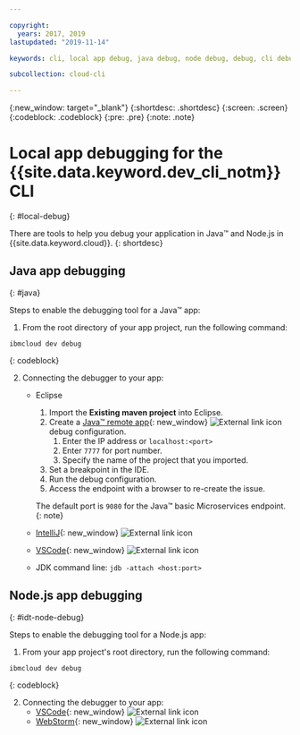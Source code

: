 ```yaml
---

copyright:
  years: 2017, 2019
lastupdated: "2019-11-14"

keywords: cli, local app debug, java debug, node debug, debug, cli debug, local cli, ibmcloud dev, dev debug

subcollection: cloud-cli

---
```


{:new_window: target="_blank"}
{:shortdesc: .shortdesc}
{:screen: .screen}
{:codeblock: .codeblock}
{:pre: .pre}
{:note: .note}

# Local app debugging for the {{site.data.keyword.dev_cli_notm}} CLI
{: #local-debug}

There are tools to help you debug your application in Java&trade; and Node.js in {{site.data.keyword.cloud}}.
{: shortdesc}

## Java app debugging
{: #java}

Steps to enable the debugging tool for a Java&trade; app:

1. From the root directory of your app project, run the following command:

  ```
  ibmcloud dev debug
  ```
  {: codeblock}

2. Connecting the debugger to your app:

	* Eclipse
      1. Import the **Existing maven project** into Eclipse.
      2. Create a [Java&trade; remote app](http://help.eclipse.org/neon/index.jsp?topic=%2Forg.eclipse.jdt.doc.user%2Ftasks%2Ftask-remotejava_launch_config.htm){: new_window} ![External link icon](../../icons/launch-glyph.svg "External link icon") debug configuration.
         1. Enter the IP address or `localhost:<port>`  
         2. Enter `7777` for port number.
         3. Specify the name of the project that you imported.
      6. Set a breakpoint in the IDE.
      7. Run the debug configuration.
      8. Access the endpoint with a browser to re-create the issue.  
	   
	   The default port is `9080` for the Java&trade; basic Microservices endpoint.
	   {: note}

	* [IntelliJ](https://www.jetbrains.com/help/idea/2016.3/run-debug-configuration-remote.html){: new_window} ![External link icon](../../icons/launch-glyph.svg "External link icon")
	* [VSCode](https://marketplace.visualstudio.com/items?itemName=donjayamanne.javadebugger){: new_window} ![External link icon](../../icons/launch-glyph.svg "External link icon")
	* JDK command line: `jdb -attach <host:port>`

## Node.js app debugging
{: #idt-node-debug}

Steps to enable the debugging tool for a Node.js app:

1. From your app project's root directory, run the following command:
  ```
  ibmcloud dev debug
  ```
  {: codeblock}

2. Connecting the debugger to your app:
	* [VSCode](https://blog.docker.com/2016/07/live-debugging-docker/){: new_window} ![External link icon](../../icons/launch-glyph.svg "External link icon")
	* [WebStorm](https://blog.alexseifert.com/2016/10/25/debugging-node-js-in-a-docker-container-with-webstorm/){: new_window} ![External link icon](../../icons/launch-glyph.svg "External link icon")


<!--
## Swift app debugging - content from mike tunnicliffe
{: #swift}

Steps to enable debug for a Swift app:  

1. On the App server (or system where the Swift app will execute), you should start the 'lldb server':
 - `lldb-server platform -->
<!-- listen <port number>`
2. On the App server, build the Kitura-based server app using the debug configuration:
 - `swift build debug`
3. On the App server, start the Kitura-based server app:
 - `./build/debug/Kitura-Starter`
4. On the client system (also known as the host system), start the 'lldb client':
 - `lldb`
5. Configure lldb client to connect to lldb-server:
 - `(lldb) platform select remote-linux`
 - `(lldb) platform connect connect://<ip address server>:<port number server>`
6. Execute commands to debug remote program:
 - `(lldb) process attach -->
<!--pid 3626`
-->

